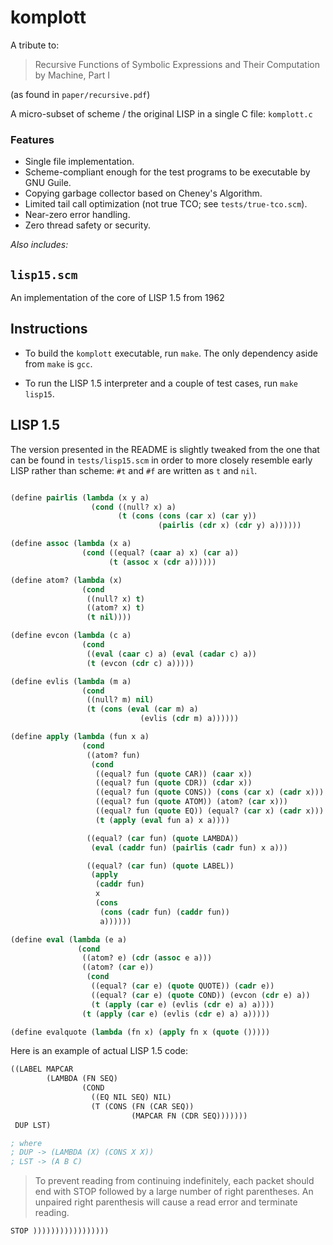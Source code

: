 # komplott

A tribute to:

> Recursive Functions of Symbolic Expressions
> and Their Computation by Machine, Part I

(as found in `paper/recursive.pdf`)

A micro-subset of scheme / the original LISP in a single C file: `komplott.c`

### Features

* Single file implementation.
* Scheme-compliant enough for the test programs to be executable by
  GNU Guile.
* Copying garbage collector based on Cheney's Algorithm.
* Limited tail call optimization (not true TCO; see `tests/true-tco.scm`).
* Near-zero error handling.
* Zero thread safety or security.

*Also includes:*

## `lisp15.scm`

An implementation of the core of LISP 1.5 from 1962

## Instructions

* To build the `komplott` executable, run `make`. The only dependency
  aside from `make` is `gcc`.
  
* To run the LISP 1.5 interpreter and a couple of test cases, run `make lisp15`.

## LISP 1.5

The version presented in the README is slightly tweaked from the one
that can be found in `tests/lisp15.scm` in order to more closely
resemble early LISP rather than scheme: `#t` and `#f` are written as
`t` and `nil`.

``` lisp

(define pairlis (lambda (x y a)
                  (cond ((null? x) a)
                        (t (cons (cons (car x) (car y))
                                 (pairlis (cdr x) (cdr y) a))))))

(define assoc (lambda (x a)
                (cond ((equal? (caar a) x) (car a))
                      (t (assoc x (cdr a))))))

(define atom? (lambda (x)
                (cond
                 ((null? x) t)
                 ((atom? x) t)
                 (t nil))))

(define evcon (lambda (c a)
                (cond
                 ((eval (caar c) a) (eval (cadar c) a))
                 (t (evcon (cdr c) a)))))

(define evlis (lambda (m a)
                (cond
                 ((null? m) nil)
                 (t (cons (eval (car m) a)
                             (evlis (cdr m) a))))))

(define apply (lambda (fun x a)
                (cond
                 ((atom? fun)
                  (cond
                   ((equal? fun (quote CAR)) (caar x))
                   ((equal? fun (quote CDR)) (cdar x))
                   ((equal? fun (quote CONS)) (cons (car x) (cadr x)))
                   ((equal? fun (quote ATOM)) (atom? (car x)))
                   ((equal? fun (quote EQ)) (equal? (car x) (cadr x)))
                   (t (apply (eval fun a) x a))))

                 ((equal? (car fun) (quote LAMBDA))
                  (eval (caddr fun) (pairlis (cadr fun) x a)))

                 ((equal? (car fun) (quote LABEL))
                  (apply
                   (caddr fun)
                   x
                   (cons
                    (cons (cadr fun) (caddr fun))
                    a))))))

(define eval (lambda (e a)
               (cond
                ((atom? e) (cdr (assoc e a)))
                ((atom? (car e))
                 (cond
                  ((equal? (car e) (quote QUOTE)) (cadr e))
                  ((equal? (car e) (quote COND)) (evcon (cdr e) a))
                  (t (apply (car e) (evlis (cdr e) a) a))))
                (t (apply (car e) (evlis (cdr e) a) a)))))

(define evalquote (lambda (fn x) (apply fn x (quote ()))))

```

Here is an example of actual LISP 1.5 code:

``` lisp
((LABEL MAPCAR
        (LAMBDA (FN SEQ)
                (COND
                  ((EQ NIL SEQ) NIL)
                  (T (CONS (FN (CAR SEQ))
                           (MAPCAR FN (CDR SEQ)))))))
 DUP LST)

; where
; DUP -> (LAMBDA (X) (CONS X X))
; LST -> (A B C)
```

> To prevent reading from continuing indefinitely, each packet should end
> with STOP followed by a large number of right parentheses. An unpaired right parenthesis
> will cause a read error and terminate reading.

`STOP )))))))))))))))))`
